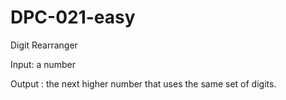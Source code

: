 # DPC-021-easy
Digit Rearranger

Input: a number

Output : the next higher number that uses the same set of digits.
